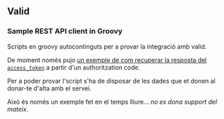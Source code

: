 ## Valid 

### Sample REST API client in Groovy

Scripts en groovy autocontinguts per a provar la integració amb valid.

De moment només pujo [un exemple de com recuperar la resposta del `access_token`](https://github.com/albciff/groovy-scripts/blob/master/valid/getAccessToken.groovy) a partir d'un authoritzation code. 

Per a poder provar l'script s'ha de disposar de les dades que et donen al donar-te d'alta amb el servei.

Això és només un exemple fet en el temps lliure... *no es dona support del mateix*.

